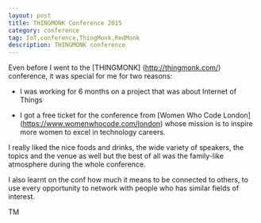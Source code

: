 ```yaml
---
layout: post
title: THINGMONK Conference 2015
category: conference
tag: IoT,conference,ThingMonk,RedMonk
description: THINGMONK conference
---
```

Even before I went to the [THINGMONK] (http://thingmonk.com/) conference, it was special for me for two reasons:

- I was working for 6 months on a project that was about Internet of Things

- I got a free ticket for the conference from [Women Who Code London] (https://www.womenwhocode.com/london) whose mission
is to inspire more women to excel in technology careers.

I really liked the nice foods and drinks, the wide variety of speakers, the topics and the venue as well but the best of
all was the family-like atmosphere during the whole conference.

I also learnt on the conf how much it means to be connected to others, to use every opportunity to network with people
who has similar fields of interest.

TM








